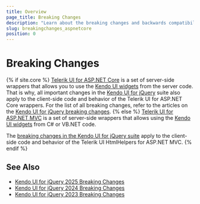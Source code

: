 ```yaml
---
title: Overview
page_title: Breaking Changes
description: "Learn about the breaking changes and backwards compatibility released by {{ site.product }}."
slug: breakingchanges_aspnetcore
position: 0
---
```


# Breaking Changes

{% if site.core %}
[Telerik UI for ASP.NET Core](https://www.telerik.com/aspnet-core-ui) is a set of server-side wrappers that allows you to use the [Kendo UI widgets](https://docs.telerik.com/kendo-ui/introduction) from the server code. That is why, all important changes in the [Kendo UI for jQuery](https://www.telerik.com/kendo-jquery-ui) suite also apply to the client-side code and behavior of the Telerik UI for ASP.NET Core wrappers. For the list of all breaking changes, refer to the articles on the [Kendo UI for jQuery breaking changes](https://www.telerik.com/kendo-jquery-ui/documentation/backwards-compatibility/2025-backward-compatibility).
{% else %}
[Telerik UI for ASP.NET MVC](https://www.telerik.com/aspnet-mvc) is a set of server-side wrappers that allows using the [Kendo UI widgets](https://docs.telerik.com/kendo-ui/introduction) from C# or VB.NET code.

The [breaking changes in the Kendo UI for jQuery suite](https://www.telerik.com/kendo-jquery-ui/documentation/backwards-compatibility/2025-backward-compatibility) apply to the client-side code and behavior of the Telerik UI HtmlHelpers for ASP.NET MVC.
{% endif %}

## See Also

* [Kendo UI for jQuery 2025 Breaking Changes](https://www.telerik.com/kendo-jquery-ui/documentation/backwards-compatibility/2025-backward-compatibility)
* [Kendo UI for jQuery 2024 Breaking Changes](https://www.telerik.com/kendo-jquery-ui/documentation/backwards-compatibility/2024-backward-compatibility)
* [Kendo UI for jQuery 2023 Breaking Changes](https://www.telerik.com/kendo-jquery-ui/documentation/backwards-compatibility/2023-backward-compatibility)
